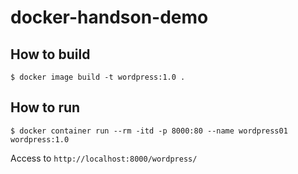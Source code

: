 # docker-handson-demo

## How to build

```
$ docker image build -t wordpress:1.0 .
```

## How to run

```
$ docker container run --rm -itd -p 8000:80 --name wordpress01 wordpress:1.0
```

Access to `http://localhost:8000/wordpress/`

